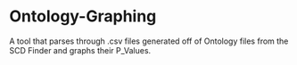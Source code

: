 # Ontology-Graphing
A tool that parses through .csv files generated off of Ontology files from the SCD Finder and graphs their P_Values.
